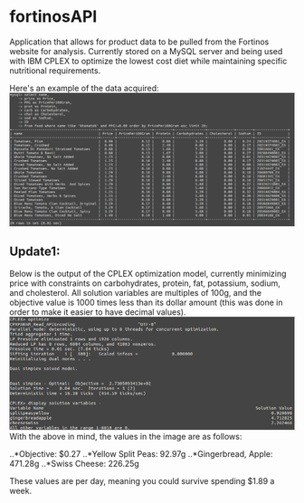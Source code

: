 # fortinosAPI
Application that allows for product data to be pulled from the Fortinos website for analysis. Currently stored on a MySQL server and being used with IBM CPLEX to optimize the lowest cost diet while maintaining specific nutritional requirements.

Here's an example of the data acquired:
![Alt text](./fortinosScraper/tomatoExampleSQL.png?raw=true "Example Showing The Cheapest 20 Tomatos by Price/G")

## Update1:

Below is the output of the CPLEX optimization model, currently minimizing price with constraints on carbohydrates, protein, fat, potassium, sodium, and cholesterol. All solution variables are multiples of 100g, and the objective value is 1000 times less than its dollar amount (this was done in order to make it easier to have decimal values).
![Alt text](./fortinosScraper/optimized.png?raw=true "Example showing the optimization/G")
With the above in mind, the values in the image are as follows:

..*Objective: $0.27
..*Yellow Split Peas: 92.97g
..*Gingerbread, Apple: 471.28g
..*Swiss Cheese: 226.25g
  
  
  
These values are per day, meaning you could survive spending $1.89 a week.
